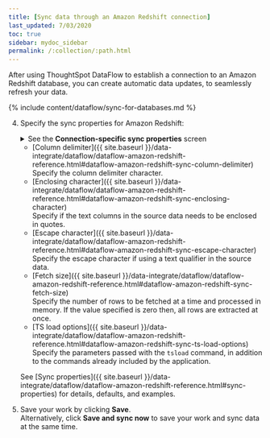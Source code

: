 ```yaml
---
title: [Sync data through an Amazon Redshift connection]
last_updated: 7/03/2020
toc: true
sidebar: mydoc_sidebar
permalink: /:collection/:path.html
---
```

After using ThoughtSpot DataFlow to establish a connection to an Amazon Redshift database, you can create automatic data updates, to seamlessly refresh your data.

{% include content/dataflow/sync-for-databases.md %}

4. Specify the sync properties for Amazon Redshift:

   <details>
     <summary>See the <strong>Connection-specific sync properties</strong> screen</summary>
     <p><img src="../../images/dataflow-set-sync-properties-draft.png" alt="Enter sync details" /></p>
   </details>

   <!--![Enter connection details]({{ site.baseurl }}/images/dataflow-amazon-redshift-.png "Enter connection details")-->

   * [Column delimiter]({{ site.baseurl }}/data-integrate/dataflow/dataflow-amazon-redshift-reference.html#dataflow-amazon-redshift-sync-column-delimiter)<br/>Specify the column delimiter character.
   * [Enclosing character]({{ site.baseurl }}/data-integrate/dataflow/dataflow-amazon-redshift-reference.html#dataflow-amazon-redshift-sync-enclosing-character)<br/>Specify if the text columns in the source data needs to be enclosed in quotes.
   * [Escape character]({{ site.baseurl }}/data-integrate/dataflow/dataflow-amazon-redshift-reference.html#dataflow-amazon-redshift-sync-escape-character)<br/>Specify the escape character if using a text qualifier in the source data.
   * [Fetch size]({{ site.baseurl }}/data-integrate/dataflow/dataflow-amazon-redshift-reference.html#dataflow-amazon-redshift-sync-fetch-size)<br/>Specify the number of rows to be fetched at a time and processed in memory. If the value specified is zero then, all rows are extracted at once.
   * [TS load options]({{ site.baseurl }}/data-integrate/dataflow/dataflow-amazon-redshift-reference.html#dataflow-amazon-redshift-sync-ts-load-options)<br/>Specify the parameters passed with the <code>tsload</code> command, in addition to the commands already included by the application.

   See [Sync properties]({{ site.baseurl }}/data-integrate/dataflow/dataflow-amazon-redshift-reference.html#sync-properties) for details, defaults, and examples.

5. Save your work by clicking **Save**.<br/>Alternatively, click **Save and sync now** to save your work and sync data at the same time.
